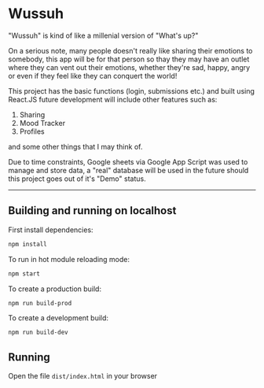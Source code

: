 # Wussuh

"Wussuh" is kind of like a millenial version of "What's up?" 

On a serious note, many people doesn't really like sharing their emotions to somebody, this app will
be for that person so thay they may have an outlet where they can vent out their emotions, whether they're
sad, happy, angry or even if they feel like they can conquert the world!

This project has the basic functions (login, submissions etc.) and built using React.JS
future development will include other features such as:

1. Sharing
2. Mood Tracker
3. Profiles

and some other things that I may think of.

Due to time constraints, Google sheets via Google App Script was used to manage and store data, a "real" database will be used in the future should this project goes out of it's "Demo" status.

---
## Building and running on localhost

First install dependencies:

```sh
npm install
```

To run in hot module reloading mode:

```sh
npm start
```

To create a production build:

```sh
npm run build-prod
```

To create a development build:

```sh
npm run build-dev
```

## Running

Open the file `dist/index.html` in your browser

